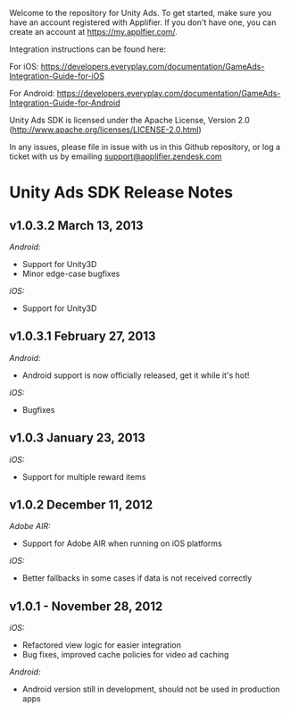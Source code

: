 Welcome to the repository for Unity Ads. To get started, make sure you have an account registered with Applifier.
If you don't have one, you can create an account at https://my.applfier.com/.

Integration instructions can be found here:

For iOS: https://developers.everyplay.com/documentation/GameAds-Integration-Guide-for-iOS

For Android: https://developers.everyplay.com/documentation/GameAds-Integration-Guide-for-Android

Unity Ads SDK is licensed under the Apache License, Version 2.0 (http://www.apache.org/licenses/LICENSE-2.0.html)

In any issues, please file in issue with us in this Github repository, or log a ticket with us by emailing support@applifier.zendesk.com

Unity Ads SDK Release Notes
==================================

v1.0.3.2 March 13, 2013
--------------------------

*Android:*

- Support for Unity3D
- Minor edge-case bugfixes

*iOS:*

- Support for Unity3D

v1.0.3.1 February 27, 2013
--------------------------

*Android:*

- Android support is now officially released, get it while it's hot!

*iOS:*

- Bugfixes

v1.0.3 January 23, 2013
--------------------------

*iOS:*

- Support for multiple reward items


v1.0.2 December 11, 2012
--------------------------

*Adobe AIR:*

- Support for Adobe AIR when running on iOS platforms

*iOS:*

- Better fallbacks in some cases if data is not received correctly


v1.0.1 - November 28, 2012
--------------------------

*iOS:*

- Refactored view logic for easier integration
- Bug fixes, improved cache policies for video ad caching

*Android:*

- Android version still in development, should not be used in production apps

